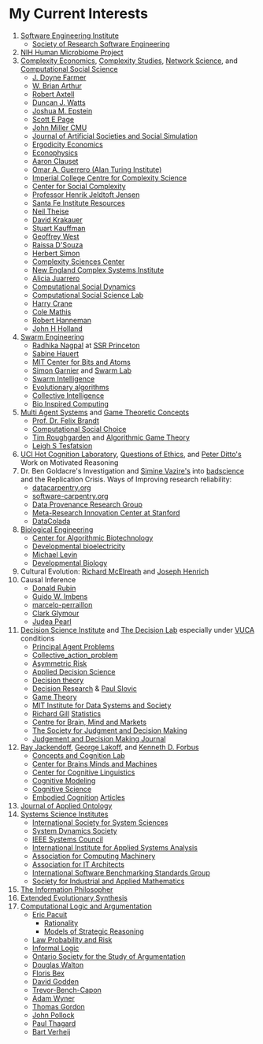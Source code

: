 # My Current Interests

1. [Software Engineering Institute](https://www.sei.cmu.edu/)
    * [Society of Research Software Engineering](https://society-rse.org/)
2. [NIH Human Microbiome Project](https://hmpdacc.org/)
3. [Complexity Economics](https://www.oxfordmartin.ox.ac.uk/programmes/economics), [Complexity Studies](https://complexsystemsupenn.com/), [Network Science](https://www.networkscienceinstitute.org/), and [Computational Social Science](https://science.gmu.edu/academics/departments-units/computational-data-sciences/computational-social-science-phd)
    * [J. Doyne Farmer](http://www.doynefarmer.com/)
    * [W. Brian Arthur](https://en.wikipedia.org/wiki/W._Brian_Arthur)
    * [Robert Axtell](https://css1.gmu.edu/~axtell/Rob/Home.html)
    * [Duncan J. Watts](https://duncanjwatts.com/)
    * [Joshua M. Epstein](https://publichealth.nyu.edu/faculty/joshua-epstein)
    * [Scott E Page](https://sites.lsa.umich.edu/scottepage/)
    * [John Miller CMU](https://www.cmu.edu/dietrich/sds/people/faculty/john-miller.html)
    * [Journal of Artificial Societies and Social Simulation](https://www.jasss.org/JASSS.html)
    * [Ergodicity Economics](https://ergodicityeconomics.com/)
    * [Econophysics](https://en.wikipedia.org/wiki/Econophysics)
    * [Aaron Clauset](https://aaronclauset.github.io/)
    * [Omar A. Guerrero (Alan Turing Institute)](https://oguerr.com/)
    * [Imperial College Centre for Complexity Science](https://www.imperial.ac.uk/complexity-science/)
    * [Center for Social Complexity](https://complexsystemstheory.net/centre-for-social-complexity-gmu/)
    * [Professor Henrik Jeldtoft Jensen](https://www.ma.imperial.ac.uk/~hjjens/)
    * [Santa Fe Institute Resources](https://www.complexityexplorer.org/explore/resources)
    * [Neil Theise](https://www.neiltheiseofficial.com/)
    * [David Krakauer](https://www.santafe.edu/people/profile/david-krakauer)
    * [Stuart Kauffman](https://scholar.google.com/citations?user=yoPM0F8AAAAJ&hl=en)
    * [Geoffrey West](https://www.santafe.edu/people/profile/geoffrey-west)
    * [Raissa D'Souza](https://scholar.google.com/citations?user=jM23vRsKxuIC&hl=en)
    * [Herbert Simon](https://en.wikipedia.org/wiki/Herbert_A._Simon)
    * [Complexity Sciences Center](https://csc.ucdavis.edu/Welcome.html)
    * [New England Complex Systems Institute](https://necsi.edu/)
    * [Alicia Juarrero](https://aliciajuarrerodotcom1.wordpress.com/)
    * [Computational Social Dynamics](https://picsolab.github.io/)
    * [Computational Social Science Lab](https://dgarcia.eu/)
    * [Harry Crane](https://www.harrycrane.com/)
    * [Cole Mathis](https://colemathis.github.io/)
    * [Robert Hanneman](https://faculty.ucr.edu/~hanneman/)
    * [John H Holland](https://en.wikipedia.org/wiki/John_Henry_Holland)
4. [Swarm Engineering](https://hauertlab.com/) 
    * [Radhika Nagpal](https://www.radhikanagpal.org/) at [SSR Princeton](https://ssr.princeton.edu/)
    * [Sabine Hauert](https://hauertlab.com/sabine-hauert/)
    * [MIT Center for Bits and Atoms](http://cba.mit.edu/)
    * [Simon Garnier](https://people.njit.edu/profile/garnier) and [Swarm Lab](https://www.theswarmlab.com/)
    * [Swarm Intelligence](https://en.wikipedia.org/wiki/Swarm_intelligence)
    * [Evolutionary algorithms](https://en.wikipedia.org/wiki/Category:Evolutionary_algorithms)
    * [Collective Intelligence](https://en.wikipedia.org/wiki/Collective_intelligence)
    * [Bio Inspired Computing](https://en.wikipedia.org/wiki/Bio-inspired_computing)
5. [Multi Agent Systems](https://en.wikipedia.org/wiki/Category:Multi-agent_systems) and [Game Theoretic Concepts](https://en.wikipedia.org/wiki/Category:Game_theory)
    * [Prof. Dr. Felix Brandt](https://www.cs.cit.tum.de/en/dss/brandt/)
    * [Computational Social Choice](https://youtube.com/playlist?list=PLOfTMPqb4h4YpejIw7acMsdUnBm51a-FD&si=XztGrBLGOVUHST7q)
    * [Tim Roughgarden](https://timroughgarden.org/) and [Algorithmic Game Theory](https://timroughgarden.org/f13/f13.html)
    * [Leigh S Tesfatsion](https://faculty.sites.iastate.edu/tesfatsi/)
6. [UCI Hot Cognition Laboratory](https://sites.uci.edu/peterdittolab/), [Questions of Ethics](https://www.ethicscenter.uci.edu/index.php), and [Peter Ditto's](https://scholar.google.com/citations?user=Lv4KzjIAAAAJ&hl=en) Work on Motivated Reasoning
7. Dr. Ben Goldacre's Investigation and [Simine Vazire's](https://www.simine.com/) into [badscience](https://www.badscience.net/) and the Replication Crisis. Ways of Improving research reliability:
    * [datacarpentry.org](https://datacarpentry.org/)
    * [software-carpentry.org](https://software-carpentry.org/)
    * [Data Provenance Research Group](https://www.eva.mpg.de/ecology/projects-and-research-groups/data-provenance/)
    * [Meta-Research Innovation Center at Stanford](https://metrics.stanford.edu/)
    * [DataColada](https://datacolada.org/)
8. [Biological Engineering](https://en.wikipedia.org/wiki/Category:Biological_engineering)
    * [Center for Algorithmic Biotechnology](https://cab.spbu.ru/)
    * [Developmental bioelectricity](https://en.wikipedia.org/wiki/Developmental_bioelectricity)
    * [Michael Levin](https://drmichaellevin.org/)
    * [Developmental Biology](https://en.wikipedia.org/wiki/Developmental_biology)
9. Cultural Evolution: [Richard McElreath](https://xcelab.net/rm/) and [Joseph Henrich](https://heb.fas.harvard.edu/people/joseph-henrich)
10. Causal Inference
    * [Donald Rubin](https://en.wikipedia.org/wiki/Donald_Rubin)
    * [Guido W. Imbens](https://www.gsb.stanford.edu/faculty-research/faculty/guido-w-imbens)
    * [marcelo-perraillon](https://clas.ucdenver.edu/marcelo-perraillon/)
    * [Clark Glymour](https://philpeople.org/profiles/clark-glymour)
    * [Judea Pearl](https://bayes.cs.ucla.edu/jp_home.html)
11. [Decision Science Institute](https://decisionsciences.org/) and [The Decision Lab](https://thedecisionlab.com/) especially under [VUCA](https://en.wikipedia.org/wiki/VUCA) conditions
    * [Principal Agent Problems](https://en.wikipedia.org/wiki/Principal%E2%80%93agent_problem)
    * [Collective_action_problem](https://en.wikipedia.org/wiki/Collective_action_problem)
    * [Asymmetric Risk](https://asymmetryobservations.com/definitions/asymmetry/asymmetrical-riskreward/)
    * [Applied Decision Science](https://www.applieddecisionscience.com/)
    * [Decision theory](https://en.wikipedia.org/wiki/Category:Decision_theory)
    * [Decision Research](https://www.decisionresearch.org/) & [Paul Slovic](https://en.wikipedia.org/wiki/Paul_Slovic)
    * [Game Theory](https://en.wikipedia.org/wiki/Category:Game_theory)
    * [MIT Institute for Data Systems and Society](https://idss.mit.edu/research/)
    * [Richard Gill](https://gill1109.com/?amp=1) [Statistics](https://www.math.leidenuniv.nl/~gill/)
    * [Centre for Brain, Mind and Markets](https://www.unimelb.edu.au/cbmm)
    * [The Society for Judgment and Decision Making](https://sjdm.org/)
    * [Judgement and Decision Making Journal](https://www.cambridge.org/core/journals/judgment-and-decision-making)
12. [Ray Jackendoff](https://en.wikipedia.org/wiki/Ray_Jackendoff), [George Lakoff](https://george-lakoff.com/), and [Kenneth D. Forbus](https://users.cs.northwestern.edu/~forbus/) 
    * [Concepts and Cognition Lab](https://cognition.princeton.edu/)
    * [Center for Brains Minds and Machines](https://cbmm.mit.edu/)
    * [Center for Cognitive Linguistics](https://sites.tufts.edu/cogstud/)
    * [Cognitive Modeling](https://en.wikipedia.org/wiki/Cognitive_model)
    * [Cognitive Science](https://en.wikipedia.org/wiki/Category:Cognitive_science)
    * [Embodied Cognition](https://plato.stanford.edu/entries/embodied-cognition/) [Articles](https://www.sciencedirect.com/topics/neuroscience/embodied-cognition)
13. [Journal of Applied Ontology](https://ip.ios.semcs.net/journals/applied-ontology/Pre-press/Pre-press)
14. [Systems Science Institutes](https://en.wikipedia.org/wiki/Category:Systems_science_institutes)
    * [International Society for System Sciences](https://www.isss.org/home/)
    * [System Dynamics Society](https://systemdynamics.org/)
    * [IEEE Systems Council](https://ieeesystemscouncil.org/)
    * [International Institute for Applied Systems Analysis](https://iiasa.ac.at/)
    * [Association for Computing Machinery](https://www.acm.org/)
    * [Association for IT Architects](https://iasaglobal.org/)
    * [International Software Benchmarking Standards Group](https://www.isbsg.org/)
    * [Society for Industrial and Applied Mathematics](https://www.siam.org/)
15. [The Information Philosopher](https://www.informationphilosopher.com/)
16. [Extended Evolutionary Synthesis](https://extendedevolutionarysynthesis.com/)
17. [Computational Logic and Argumentation](https://clarg.doc.ic.ac.uk/clarg-design/website/index.html)
    * [Eric Pacuit](https://pacuit.org/)
        - [Rationality](http://ai.stanford.edu/~epacuit/classes/rationality-fall2010.html)
        - [Models of Strategic Reasoning](http://ai.stanford.edu/~epacuit/esslli2012/stratreas.html)
    * [Law Probability and Risk](https://academic.oup.com/lpr)
    * [Informal Logic](https://informallogic.ca/index.php/informal_logic/issue/archive)
    * [Ontario Society for the Study of Argumentation](https://scholar.uwindsor.ca/ossaarchive/)
    * [Douglas Walton](https://www.researchgate.net/profile/Douglas-Walton)
    * [Floris Bex](https://www.florisbex.com/)
    * [David Godden](https://www.davidgodden.ca/)
    * [Trevor-Bench-Capon](https://www.researchgate.net/profile/Trevor-Bench-Capon)
    * [Adam Wyner](https://www.researchgate.net/profile/Adam-Wyner)
    * [Thomas Gordon](https://www.researchgate.net/profile/Thomas-Gordon-4)
    * [John Pollock](https://johnpollock.us/ftp/publications.html)
    * [Paul Thagard](https://paulthagard.com/)
    * [Bart Verheij](https://www.ai.rug.nl/~verheij/)